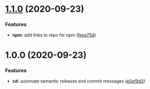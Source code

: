 # [1.1.0](https://github.com/sadams/convict-dotenv/compare/v1.0.0...v1.1.0) (2020-09-23)


### Features

* **npm:** add links to repo for npm ([feea75d](https://github.com/sadams/convict-dotenv/commit/feea75d2cd92d76f265a15af9963fbe88d016bde))

# 1.0.0 (2020-09-23)


### Features

* **cd:** automate semantic releases and commit messages ([e0ef9d2](https://github.com/sadams/convict-dotenv/commit/e0ef9d2ecd0889c76c93ccde8d1ae7f1d3bf706a))

